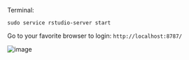 Terminal:

```
sudo service rstudio-server start
```
Go to your favorite browser to login: `http://localhost:8787/`

![image](https://github.com/user-attachments/assets/a92f8447-e879-4816-880d-852770a84dac)

